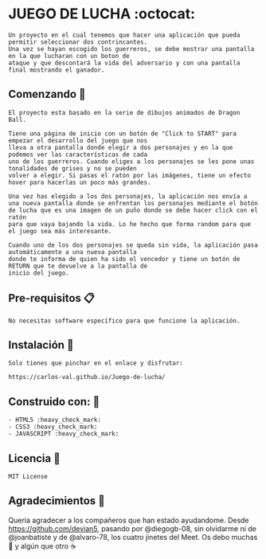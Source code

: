 # JUEGO DE LUCHA :octocat:

    Un proyecto en el cual tenemos que hacer una aplicación que pueda permitir seleccionar dos contrincantes.
    Una vez se hayan escogido los guerreros, se debe mostrar una pantalla en la que lucharan con un boton de 
    ataque y que descontará la vida del adversario y con una pantalla final mostrando el ganador.

## Comenzando :rocket:

    El proyecto esta basado en la serie de dibujos animados de Dragon Ball.
    
    Tiene una página de inicio con un botón de "Click to START" para empezar el desarrollo del juego que nos 
    lleva a otra pantalla donde elegir a dos personajes y en la que podemos ver las características de cada 
    uno de los guerreros. Cuando eliges a los personajes se les pone unas tonalidades de grises y no se pueden 
    volver a elegir. Si pasas el ratón por las imágenes, tiene un efecto hover para hacerlas un poco más grandes.

    Una vez has elegido a los dos personajes, la aplicación nos envía a una nueva pantalla donde se enfrentan los personajes mediante el botón de lucha que es una imagen de un puño donde se debe hacer click con el ratón 
    para que vaya bajando la vida. Lo he hecho que forma random para que el juego sea más interesante.

    Cuando uno de los dos personajes se queda sin vida, la aplicación pasa automáticamente a una nueva pantalla 
    donde te informa de quien ha sido el vencedor y tiene un botón de RETURN que te devuelve a la pantalla de 
    inicio del juego.

## Pre-requisitos :clipboard:

    No necesitas software específico para que funcione la aplicación.

## Instalación :wrench:

    Solo tienes que pinchar en el enlace y disfrutar:
    
    https://carlos-val.github.io/Juego-de-lucha/ 

## Construido con: :hammer:

    - HTML5 :heavy_check_mark:
    - CSS3 :heavy_check_mark:
    - JAVASCRIPT :heavy_check_mark:

## Licencia :bookmark_tabs:

    MIT License

## Agradecimientos :gift:

Queria agradecer a los compañeros que han estado ayudandome. Desde https://github.com/devian5, pasando por @diegogb-08, sin olvidarme ni de @joanbatiste y de @alvaro-78, los cuatro jinetes del Meet. Os debo muchas :beer: y algún que otro :coffee:


